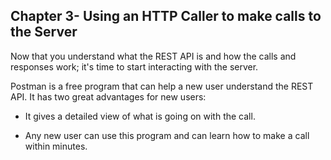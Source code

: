 Chapter 3- Using an HTTP Caller to make calls to the Server
-----------------------------------------------------------

Now that you understand what the REST API is and how the calls and
responses work; it's time to start interacting with the server.

Postman is a free program that can help a new user understand the REST
API. It has two great advantages for new users:

-   It gives a detailed view of what is going on with the call.

-   Any new user can use this program and can learn how to make a call within minutes.
